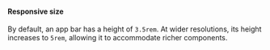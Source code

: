 #### Responsive size

By default, an app bar has a height of `3.5rem`. At wider resolutions, its height increases to `5rem`, allowing it to accommodate richer components.
